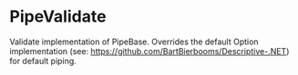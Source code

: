 # PipeValidate
Validate implementation of PipeBase. Overrides the default Option implementation (see: https://github.com/BartBierbooms/Descriptive-.NET) for default piping.
